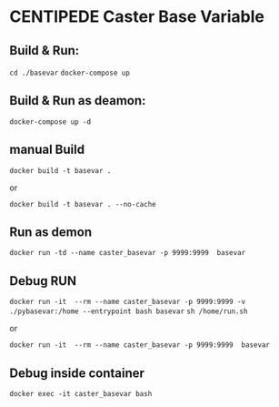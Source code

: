 # CENTIPEDE Caster Base Variable

## Build & Run:

```cd ./basevar```
```docker-compose up```

## Build & Run as deamon:

```docker-compose up -d```

## manual Build

```docker build -t basevar .```

 or

```docker build -t basevar . --no-cache```

## Run as demon

```docker run -td --name caster_basevar -p 9999:9999  basevar```

## Debug RUN

```docker run -it  --rm --name caster_basevar -p 9999:9999 -v ./pybasevar:/home --entrypoint bash basevar```
```sh /home/run.sh```

 or

```docker run -it  --rm --name caster_basevar -p 9999:9999  basevar```

## Debug inside container

```docker exec -it caster_basevar bash```
